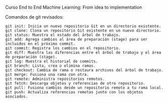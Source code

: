 Curso 
End to End Machine Learning: From idea to implementation

Comandos de git revisados:


    git init: Inicia un nuevo repositorio Git en un directorio existente.
    git clone: Clona un repositorio Git existente en un nuevo directorio.
    git status: Muestra el estado del árbol de trabajo.
    git add: Agrega cambios al área de preparación (stage) para ser incluidos en el próximo commit.
    git commit: Registra los cambios en el repositorio.
    git diff: Muestra las diferencias entre el árbol de trabajo y el área de preparación (stage).
    git log: Muestra el historial de commits.
    git branch: Lista, crea o elimina ramas.
    git checkout: Cambia de rama o restaura archivos del árbol de trabajo.
    git merge: Fusiona una rama con otra.
    git remote: Administra repositorios remotos.
    git fetch: Descarga objetos y referencias de otro repositorio.
    git pull: Fusiona cambios desde un repositorio remoto a tu rama local.
    git push: Actualiza referencias remotas junto con los objetos asociados.
